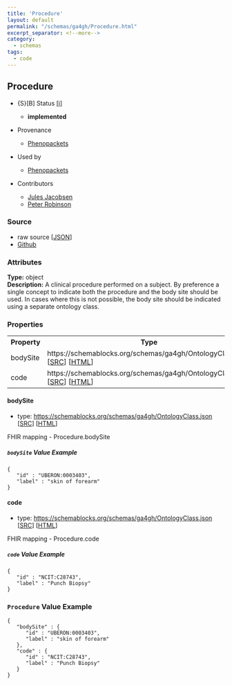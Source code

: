 ```yaml
---
title: 'Procedure'
layout: default
permalink: "/schemas/ga4gh/Procedure.html"
excerpt_separator: <!--more-->
category:
  - schemas
tags:
  - code
---
```



## Procedure

* {S}[B] Status  [[i]](https://schemablocks.org/about/sb-status-levels.html)
    - __implemented__


* Provenance  

    - [Phenopackets](https://github.com/phenopackets/phenopacket-schema/blob/master/docs/procedure.rst)  

* Used by  

    - [Phenopackets](https://github.com/phenopackets/phenopacket-schema/blob/master/docs/procedure.rst)  

* Contributors  

    - [Jules Jacobsen](https://orcid.org/0000-0002-3265-15918)  
    - [Peter Robinson](https://orcid.org/0000-0002-0736-91998)  
<!--more-->

### Source

* raw source [[JSON](./Procedure.json)] 
* [Github](https://github.com/ga4gh-schemablocks/blocks/blob/master/src/Procedure.yaml)

### Attributes
  
__Type:__ object  
__Description:__ A clinical procedure performed on a subject. By preference a single concept to indicate both the procedure and the
body site should be used. In cases where this is not possible, the body site should be indicated using a separate
ontology class.


### Properties

<table>
  <tr>
    <th>Property</th>
    <th>Type</th>
  </tr>
  <tr>
    <td>bodySite</td>
    <td>https://schemablocks.org/schemas/ga4gh/OntologyClass.json [<a href="https://schemablocks.org/schemas/ga4gh/OntologyClass.json" target="_BLANK">SRC</a>] [<a href="https://schemablocks.org/schemas/ga4gh/OntologyClass.html" target="_BLANK">HTML</a>]</td>
  </tr>
  <tr>
    <td>code</td>
    <td>https://schemablocks.org/schemas/ga4gh/OntologyClass.json [<a href="https://schemablocks.org/schemas/ga4gh/OntologyClass.json" target="_BLANK">SRC</a>] [<a href="https://schemablocks.org/schemas/ga4gh/OntologyClass.html" target="_BLANK">HTML</a>]</td>
  </tr>

</table>

    
#### bodySite

* type: https://schemablocks.org/schemas/ga4gh/OntologyClass.json [<a href="https://schemablocks.org/schemas/ga4gh/OntologyClass.json" target="_BLANK">SRC</a>] [<a href="https://schemablocks.org/schemas/ga4gh/OntologyClass.html" target="_BLANK">HTML</a>]

FHIR mapping - Procedure.bodySite


##### `bodySite` Value Example  

```
{
   "id" : "UBERON:0003403",
   "label" : "skin of forearm"
}
```
    
#### code

* type: https://schemablocks.org/schemas/ga4gh/OntologyClass.json [<a href="https://schemablocks.org/schemas/ga4gh/OntologyClass.json" target="_BLANK">SRC</a>] [<a href="https://schemablocks.org/schemas/ga4gh/OntologyClass.html" target="_BLANK">HTML</a>]

FHIR mapping - Procedure.code


##### `code` Value Example  

```
{
   "id" : "NCIT:C28743",
   "label" : "Punch Biopsy"
}
```


### `Procedure` Value Example  

```
{
   "bodySite" : {
      "id" : "UBERON:0003403",
      "label" : "skin of forearm"
   },
   "code" : {
      "id" : "NCIT:C28743",
      "label" : "Punch Biopsy"
   }
}
```

